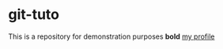 # git-tuto
This is a repository for demonstration purposes
**bold**
[my profile](https://github.com/aziz-hammami/git-tuto/edit/main/README.md)
